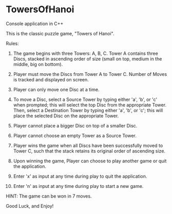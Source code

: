 # TowersOfHanoi
Console application in C++

This is the classic puzzle game, "Towers of Hanoi".

Rules:

1. The game begins with three Towers: A, B, C. Tower A contains three Discs, stacked in ascending order of size (small on top, medium in the middle, big on bottom).

2. Player must move the Discs from Tower A to Tower C. Number of Moves is tracked and displayed on screen.

3. Player can only move one Disc at a time.

4. To move a Disc, select a Source Tower by typing either 'a', 'b', or 'c' when prompted; this will select the top Disc from the appropriate Tower. Then, select a 
Destination Tower by typing either 'a', 'b', or 'c'; this will place the selected Disc on the appropriate Tower.

5. Player cannot place a bigger Disc on top of a smaller Disc.

6. Player cannot choose an empty Tower as a Source Tower.

7. Player wins the game when all Discs have been successfully moved to Tower C, such that the stack retains its original order of ascending size.

8. Upon winning the game, Player can choose to play another game or quit the application.

9. Enter 'x' as input at any time during play to quit the application.

10. Enter 'n' as input at any time during play to start a new game.

HINT: The game can be won in 7 moves. 

Good Luck, and Enjoy!
